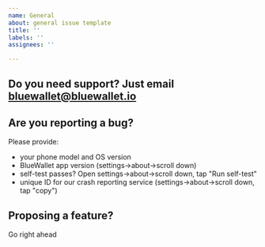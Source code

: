 ```yaml
---
name: General
about: general issue template
title: ''
labels: ''
assignees: ''

---
```


## Do you need support? Just email bluewallet@bluewallet.io

## Are you reporting a bug?

Please provide:

* your phone model and OS version
* BlueWallet app version (settings->about->scroll down)
* self-test passes? Open settings->about->scroll down, tap "Run self-test"
* unique ID for our crash reporting service (settings->about->scroll down, tap "copy")

## Proposing a feature?

Go right ahead

